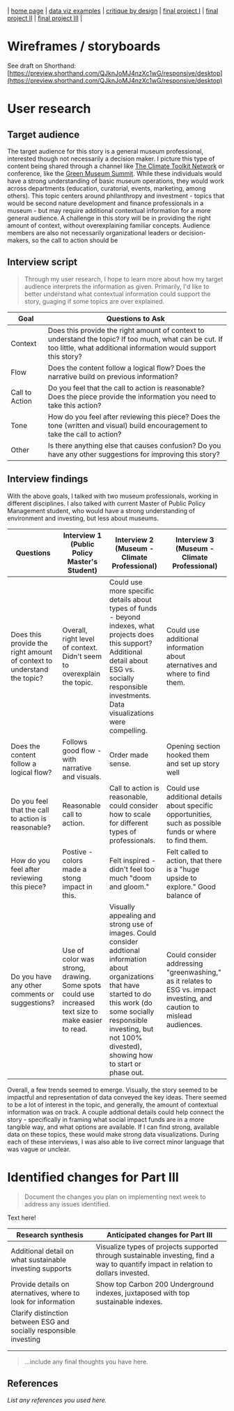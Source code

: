 | [home page](https://cmustudent.github.io/tswd-portfolio-templates/) | [data viz examples](dataviz-examples) | [critique by design](critique-by-design) | [final project I](final-project-part-one) | [final project II](final-project-part-two) | [final project III](final-project-part-three) |

# Wireframes / storyboards

See draft on Shorthand:[https://preview.shorthand.com/QJknJoMJ4nzXc1wG/responsive/desktop](https://preview.shorthand.com/QJknJoMJ4nzXc1wG/responsive/desktop)

# User research 

## Target audience
The target audience for this story is a general museum professional, interested   though not necessarily a decision maker. I picture this type of content being shared through a channel like [The Climate Toolkit Network](https://climatetoolkit.org/) or conference, like the [Green Museum Summit](https://www.museumnext.com/events/green-museums-summit/). While these individuals would have a strong understanding of basic museum operations, they would work across departments (education, curatorial, events, marketing, among others). This topic centers around philanthropy and investment - topics that would be second nature development and finance professionals in a museum - but may require additional contextual information for a more general audience. A challenge in this story will be in providing the right amount of context, without overexplaining familiar concepts. Audience members are also not necessarily organizational leaders or decision-makers, so the call to action should be 

## Interview script
> Through my user research, I hope to learn more about how my target audience interprets the information as given. Primarily, I'd like to better understand what contextual information could support the story, guaging if some topics are over explained. 


| Goal | Questions to Ask |
|------|------------------|
| Context   | Does this provide the right amount of context to understand the topic? If too much, what can be cut. If too little, what additional information would support this story? |
| Flow      |  Does the content follow a logical flow? Does the narrative build on previous information? |
| Call to Action |  Do you feel that the call to action is reasonable? Does the piece provide the information you need to take this action? |
| Tone      |   How do you feel after reviewing this piece? Does the tone (written and visual) build encouragement to take the call to action? |
| Other     |  Is there anything else that causes confusion? Do you have any other suggestions for improving this story?  |

## Interview findings
With the above goals, I talked with two museum professionals, working in different disciplines. I also talked with current Master of Public Policy Management student, who would have a strong understanding of environment and investing, but less about museums. 
 

| Questions               | Interview 1 (Public Policy Master's Student) | Interview 2 (Museum - Climate Professional)| Interview 3 (Museum - Climate Professional) |
|-------------------------|--------------------------------|-------------|-------------|
| Does this provide the right amount of context to understand the topic?  | Overall, right level of context. Didn't seem to overexplain the topic.| Could use more specific details about types of funds - beyond indexes, what projects does this support? Additional detail about ESG vs. socially responsible investments. Data visualizations were compelling. | Could use additional information about aternatives and where to find them.      |
| Does the content follow a logical flow? |  Follows good flow - with narrative and visuals. |      Order made sense.       |      Opening section hooked them and set up story well       |
| Do you feel that the call to action is reasonable? |  Reasonable call to action. |  Call to action is reasonable, could consider how to scale for different types of professionals. |  Could use additional details about specific opportunities, such as possible funds or where to find them.             |
| How do you feel after reviewing this piece? |  Postive - colors made a stong impact in this.                        | Felt inspired - didn't feel too much "doom and gloom." | Felt called to action, that there is a "huge upside to explore."  Good balance of    |
| Do you have any other comments or suggestions? |    Use of color was strong, drawing. Some spots could use increased text size to make easier to read.   |        Visually appealing and strong use of images. Could consider addtional information about organizations that have started to do this work (do some socially responsible investing, but not 100% divested), showing how to start or phase out. |  Could consider addressing "greenwashing," as it relates to ESG vs. impact investing, and caution to mislead audiences.  |

Overall, a few trends seemed to emerge. Visually, the story seemed to be impactful and representation of data conveyed the key ideas. There seemed to be a lot of interest in the topic, and generally, the amount of contextual information was on track. A couple addtional details could help connect the story - specifically in framing what social impact funds are in a more tangible way, and what options are available. If I can find strong, available data on these topics, these would make strong data visualizations. During each of these interviews, I was also able to live correct minor language that was vague or unclear. 
 
# Identified changes for Part III
> Document the changes you plan on implementing next week to address any issues identified.  

Text here!

| Research synthesis                       | Anticipated changes for Part III                                                |
|------------------------------------------|---------------------------------------------------------------------------------|
| Additional detail on what sustainable investing supports| Visualize types of projects supported through sustainable investing, find a way to quantify impact in relation to dollars invested.  |
| Provide details on aternatives, where to look for information |  Show top Carbon 200 Underground indexes, juxtaposed with top sustainable indexes.                                                                 |
| Clarify distinction between ESG and socially responsible investing                                  |                                                                                 |
|                                          |                                                                                 |
|           |                                                                                 |

> ...include any final thoughts you have here. 

## References
_List any references you used here._
